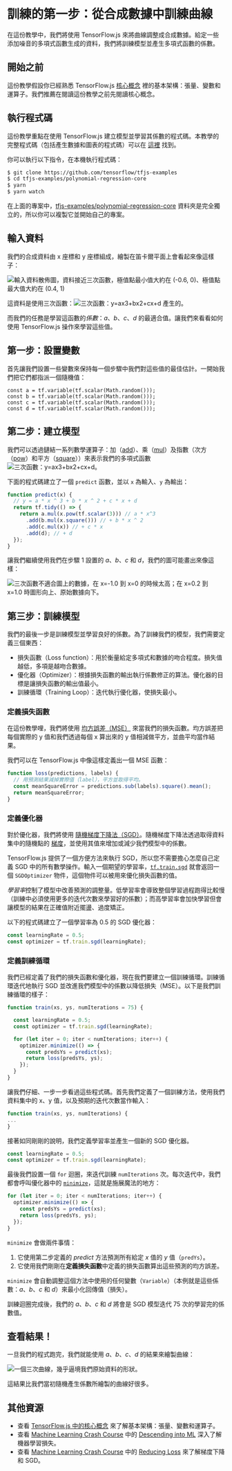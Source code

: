 # 訓練的第一步：從合成數據中訓練曲線

在這份教學中，我們將使用 TensorFlow.js 來將曲線調整成合成數據。給定一些添加噪音的多項式函數生成的資料，我們將訓練模型並產生多項式函數的係數。

## 開始之前

這份教學假設你已經熟悉 TensorFlow.js [核心概念](/tutorials/core-concepts.md) 裡的基本架構：張量、變數和運算子。我們推薦在閱讀這份教學之前先閱讀核心概念。

## 執行程式碼

這份教學重點在使用 TensorFlow.js 建立模型並學習其係數的程式碼。本教學的完整程式碼（包括產生數據和圖表的程式碼）可以在 [這裡](https://github.com/tensorflow/tfjs-examples/tree/master/polynomial-regression-core) 找到。

你可以執行以下指令，在本機執行程式碼：

```bash
$ git clone https://github.com/tensorflow/tfjs-examples
$ cd tfjs-examples/polynomial-regression-core
$ yarn
$ yarn watch
```

在上面的專案中，[tfjs-examples/polynomial-regression-core](https://github.com/tensorflow/tfjs-examples/tree/master/polynomial-regression-core) 資料夾是完全獨立的，所以你可以複製它並開始自己的專案。

## 輸入資料

我們的合成資料由 x 座標和 y 座標組成，繪製在笛卡爾平面上會看起來像這樣子：

![輸入資料散佈圖，資料接近三次函數，極值點最小值大約在 (-0.6, 0)、極值點最大值大約在 (0.4, 1)](/images/fit_curve_data.png)

這資料是使用三次函數：![三次函數：y=ax3+bx2+cx+d](/images/polynomial1.gif) 產生的。

而我們的任務是學習這函數的*係數*：*a*、*b*、*c*、*d* 的最適合值。讓我們來看看如何使用 TensorFlow.js 操作來學習這些值。

## 第一步：設置變數

首先讓我們設置一些變數來保持每一個步驟中我們對這些值的最佳估計。一開始我們把它們都指派一個隨機值：

```
const a = tf.variable(tf.scalar(Math.random()));
const b = tf.variable(tf.scalar(Math.random()));
const c = tf.variable(tf.scalar(Math.random()));
const d = tf.variable(tf.scalar(Math.random()));
```

## 第二步：建立模型

我們可以透過鏈結一系列數學運算子：加（[add](https://js.tensorflow.org/api/latest/index.html#add)）、乘（[mul](https://js.tensorflow.org/api/latest/index.html#mul)）及指數（次方（[pow](https://js.tensorflow.org/api/latest/index.html#pow)）和平方（[square](https://js.tensorflow.org/api/latest/index.html#square)））來表示我們的多項式函數 ![三次函數：y=ax3+bx2+cx+d](/images/polynomial1.gif)。

下面的程式碼建立了一個 `predict` 函數，並以 `x` 為輸入、`y` 為輸出：

```javascript
function predict(x) {
  // y = a * x ^ 3 + b * x ^ 2 + c * x + d
  return tf.tidy(() => {
    return a.mul(x.pow(tf.scalar(3))) // a * x^3
      .add(b.mul(x.square())) // + b * x ^ 2
      .add(c.mul(x)) // + c * x
      .add(d); // + d
  });
}
```

讓我們繼續使用我們在步驟 1 設置的 *a*、*b*、*c* 和 *d*，我們的圖可能畫出來像這樣：

![三次函數不適合圖上的數據，在 x=-1.0 到 x=0 的時候太高；在 x=0.2 到 x=1.0 時圖形向上、原始數據向下。](/images/fit_curve_random.png)

## 第三步：訓練模型

我們的最後一步是訓練模型並學習良好的係數。為了訓練我們的模型，我們需要定義三個東西：

- 損失函數（Loss function）：用於衡量給定多項式和數據的吻合程度。損失值越低，多項是越吻合數據。
- 優化器（Optimizer）：根據損失函數的輸出執行係數修正的算法。優化器的目標是讓損失函數的輸出值最小。
- 訓練循環（Training Loop）：迭代執行優化器，使損失最小。

### 定義損失函數

在這份教學哩，我們將使用 [均方誤差（MSE）](https://developers.google.com/machine-learning/crash-course/glossary/#MSE) 來當我們的損失函數。均方誤差把每個實際的 y 值和我們透過每個 x 算出來的 y 值相減做平方，並曲平均當作結果。

我們可以在 TensorFlow.js 中像這樣定義出一個 MSE 函數：

```javascript
function loss(predictions, labels) {
  // 用預測結果減掉實際值（label），平方並取得平均。
  const meanSquareError = predictions.sub(labels).square().mean();
  return meanSquareError;
}
```

### 定義優化器

對於優化器，我們將使用 [隨機梯度下降法（SGD）](https://developers.google.com/machine-learning/crash-course/glossary#SGD)。隨機梯度下降法透過取得資料集中的隨機點的 [梯度](https://developers.google.com/machine-learning/crash-course/glossary#gradient)，並使用其值來增加或減少我們模型中的係數。

TensorFlow.js 提供了一個方便方法來執行 SGD，所以您不需要擔心怎麼自己定義 SGD 中的所有數學操作。輸入一個期望的學習率，[`tf.train.sgd`](https://js.tensorflow.org/api/latest/index.html#train.sgd) 就會返回一個 `SGDOptimizer` 物件，這個物件可以被用來優化損失函數的值。

*學習率*控制了模型中改善預測的調整量。低學習率會導致整個學習過程跑得比較慢（訓練中必須使用更多的迭代次數來學習好的係數）；而高學習率會加快學習但會讓模型的結果在正確值附近擺盪、過度矯正。

以下的程式碼建立了一個學習率為 0.5 的 SGD 優化器：

```javascript
const learningRate = 0.5;
const optimizer = tf.train.sgd(learningRate);
```

### 定義訓練循環

我們已經定義了我們的損失函數和優化器，現在我們要建立一個訓練循環。訓練循環迭代地執行 SGD 並改進我們模型中的係數以降低損失（MSE）。以下是我們訓練循環的樣子：

```javascript
function train(xs, ys, numIterations = 75) {

  const learningRate = 0.5;
  const optimizer = tf.train.sgd(learningRate);

  for (let iter = 0; iter < numIterations; iter++) {
    optimizer.minimize(() => {
      const predsYs = predict(xs);
      return loss(predsYs, ys);
    });
  }
}
```

讓我們仔細、一步一步看過這些程式碼。首先我們定義了一個訓練方法，使用我們資料集中的 x、y 值，以及預期的迭代次數當作輸入：

```javascript
function train(xs, ys, numIterations) {
...
}
```

接著如同剛剛的說明，我們定義學習率並產生一個新的 SGD 優化器。

```javascript
const learningRate = 0.5;
const optimizer = tf.train.sgd(learningRate);
```

最後我們設置一個 `for` 迴圈，來迭代訓練 `numIterations` 次。每次迭代中，我們都會呼叫優化器中的 [`minimize`](https://js.tensorflow.org/api/latest/index.html#class:train.Optimizer)，這就是施展魔法的地方：

```javascript
for (let iter = 0; iter < numIterations; iter++) {
  optimizer.minimize(() => {
    const predsYs = predict(xs);
    return loss(predsYs, ys);
  });
}
```

`minimize` 會做兩件事情：

1. 它使用第二步定義的 *predict* 方法預測所有給定 *x* 值的 *y* 值（`predYs`）。
2. 它使用我們剛剛在**定義損失函數**中定義的損失函數算出這些預測的均方誤差。

`minimize` 會自動調整這個方法中使用的任何變數（`Variable`）（本例就是這些係數：*a*、*b*、*c* 和 *d*）來最小化回傳值（損失）。

訓練迴圈完成後，我們的 *a*、*b*、*c* 和 *d* 將會是 SGD 模型迭代 75 次的學習完的係數值。

## 查看結果！

一旦我們的程式跑完，我們就能使用 *a*、*b*、*c*、*d* 的結果來繪製曲線：

![一個三次曲線，幾乎逼境我們原始資料的形狀。](/images/fit_curve_learned.png)

這結果比我們當初隨機產生係數所繪製的曲線好很多。

## 其他資源

- 查看 [TensorFlow.js 中的核心概念](/tutorials/core-concepts.md) 來了解基本架構：張量、變數和運算子。
- 查看 [Machine Learning Crash Course](https://developers.google.com/machine-learning/crash-course) 中的 [Descending into ML](https://developers.google.com/machine-learning/crash-course/descending-into-ml/) 深入了解機器學習損失。
- 查看 [Machine Learning Crash Course](https://developers.google.com/machine-learning/crash-course) 中的 [Reducing Loss](https://developers.google.com/machine-learning/crash-course/reducing-loss/) 來了解梯度下降和 SGD。
